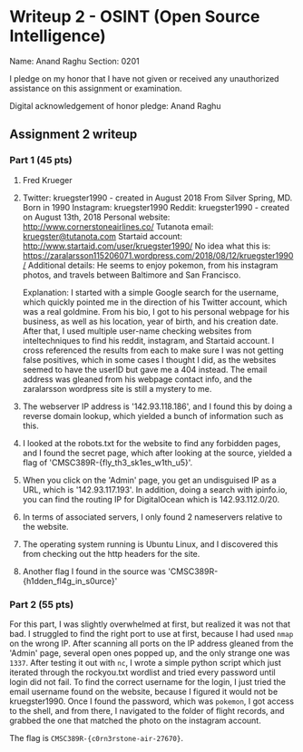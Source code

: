 Writeup 2 - OSINT (Open Source Intelligence)
======

Name: Anand Raghu
Section: 0201

I pledge on my honor that I have not given or received any unauthorized assistance on this assignment or examination.

Digital acknowledgement of honor pledge: Anand Raghu

## Assignment 2 writeup

### Part 1 (45 pts)

1. Fred Krueger

2. Twitter: kruegster1990 - created in August 2018
   From Silver Spring, MD. Born in 1990
   Instagram: kruegster1990 
   Reddit: kruegster1990 - created on August 13th, 2018
   Personal website: http://www.cornerstoneairlines.co/
   Tutanota email:  kruegster@tutanota.com
   Startaid account: http://www.startaid.com/user/kruegster1990/
   No idea what this is: https://zaralarsson115206071.wordpress.com/2018/08/12/kruegster1990/
   Additional details: He seems to enjoy pokemon, from his instagram photos, and travels between Baltimore and San Francisco.

   Explanation: I started with a simple Google search for the username, which quickly pointed me in the direction of his Twitter account, which was a real goldmine. From his bio, I got to his personal webpage for his business, as well as his location, year of birth, and his creation date. After that, I used multiple user-name checking websites from inteltechniques to find his reddit, instagram, and Startaid account. I cross referenced the results from each to make sure I was not getting false positives, which in some cases I thought I did, as the websites seemed to have the userID but gave me a 404 instead. The email address was gleaned from his webpage contact info, and the zaralarsson wordpress site is still a mystery to me.


3. The webserver IP address is '142.93.118.186', and I found this by doing a reverse domain lookup, which yielded a bunch of information such as this.

4. I looked at the robots.txt for the website to find any forbidden pages, and I found the secret page, which after looking at the source, yielded a flag of 'CMSC389R-{fly_th3_sk1es_w1th_u5}'.

5. When you click on the 'Admin' page, you get an undisguised IP as a URL, which is '142.93.117.193'. In addition, doing a search with ipinfo.io, you can find the routing IP for DigitalOcean which is 142.93.112.0/20.


6. In terms of associated servers, I only found 2 nameservers relative to the website.

7. The operating system running is Ubuntu Linux, and I discovered this from checking out the http headers for the site.

8. Another flag I found in the source was 'CMSC389R-{h1dden_fl4g_in_s0urce}'

### Part 2 (55 pts)

For this part, I was slightly overwhelmed at first, but realized it was not that bad. I struggled to find the right port to use at first, because I had used `nmap` on the wrong IP. After scanning all ports on the IP address gleaned from the 'Admin' page, several open ones popped up, and the only strange one was `1337`. After testing it out with `nc`, I wrote a simple python script which just iterated through the rockyou.txt wordlist and tried every password until login did not fail. To find the correct username for the login, I just tried the email username found on the website, because I figured it would not be kruegster1990. Once I found the password, which was `pokemon`, I got access to the shell, and from there, I navigated to the folder of flight records, and grabbed the one that matched the photo on the instagram account. 

The flag is `CMSC389R-{c0rn3rstone-air-27670}`.






